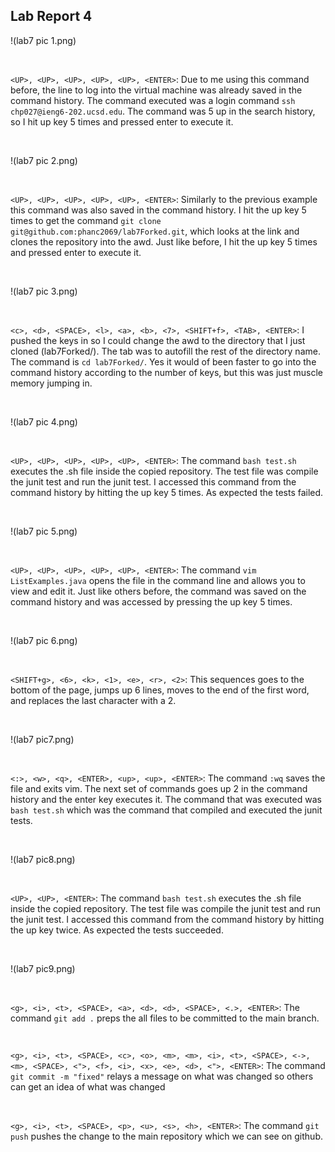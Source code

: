 ## Lab Report 4

!<Image>(lab7 pic 1.png)

<br>

`<UP>, <UP>, <UP>, <UP>, <UP>, <ENTER>`: Due to me using this command before, the line to log into the virtual machine was already saved in the command history. The command executed was a login command `ssh chp027@ieng6-202.ucsd.edu`. The command was 5 up in the search history, so I hit up key 5 times and pressed enter to execute it.

<br>

!<Image>(lab7 pic 2.png)

<br>

`<UP>, <UP>, <UP>, <UP>, <UP>, <ENTER>`: Similarly to the previous example this command was also saved in the command history. I hit the up key 5 times to get the command `git clone git@github.com:phanc2069/lab7Forked.git`, which looks at the link and clones the repository into the awd. Just like before, I hit the up key 5 times and pressed enter to execute it.

<br>

!<Image>(lab7 pic 3.png)

<br>

`<c>, <d>, <SPACE>, <l>, <a>, <b>, <7>, <SHIFT+f>, <TAB>, <ENTER>`: I pushed the keys in so I could change the awd to the directory that I just cloned (lab7Forked/). The tab was to autofill the rest of the directory name. The command is `cd lab7Forked/`. Yes it would of been faster to go into the command history according to the number of keys, but this was just muscle memory jumping in.

<br>

!<Image>(lab7 pic 4.png)

<br>

`<UP>, <UP>, <UP>, <UP>, <UP>, <ENTER>`: The command `bash test.sh` executes the .sh file inside the copied repository. The test file was compile the junit test and run the junit test. I accessed this command from the command history by hitting the up key 5 times. As expected the tests failed.

<br>

!<Image>(lab7 pic 5.png)

<br>

`<UP>, <UP>, <UP>, <UP>, <UP>, <ENTER>`: The command `vim ListExamples.java` opens the file in the command line and allows you to view and edit it. Just like others before, the command was saved on the command history and was accessed by pressing the up key 5 times. 

<br>

!<Image>(lab7 pic 6.png)

<br>

`<SHIFT+g>, <6>, <k>, <1>, <e>, <r>, <2>`: This sequences goes to the bottom of the page, jumps up 6 lines, moves to the end of the first word, and replaces the last character with a 2.

<br>

!<Image>(lab7 pic7.png)

<br>

`<:>, <w>, <q>, <ENTER>, <up>, <up>, <ENTER>`: The command `:wq` saves the file and exits vim. The next set of commands goes up 2 in the command history and the enter key executes it. The command that was executed was `bash test.sh` which was the command that compiled and executed the junit tests.

<br>

!<Image>(lab7 pic8.png)

<br>

`<UP>, <UP>, <ENTER>`: The command `bash test.sh` executes the .sh file inside the copied repository. The test file was compile the junit test and run the junit test. I accessed this command from the command history by hitting the up key twice. As expected the tests succeeded.

<br>

!<Image>(lab7 pic9.png)

<br>

`<g>, <i>, <t>, <SPACE>, <a>, <d>, <d>, <SPACE>, <.>, <ENTER>`: The command `git add .` preps the all files to be committed to the main branch. 

<br>

`<g>, <i>, <t>, <SPACE>, <c>, <o>, <m>, <m>, <i>, <t>, <SPACE>, <->, <m>, <SPACE>, <">, <f>, <i>, <x>, <e>, <d>, <">, <ENTER>`: The command `git commit -m "fixed"` relays a message on what was changed so others can get an idea of what was changed

<br>

`<g>, <i>, <t>, <SPACE>, <p>, <u>, <s>, <h>, <ENTER>`: The command `git push` pushes the change to the main repository which we can see on github.
